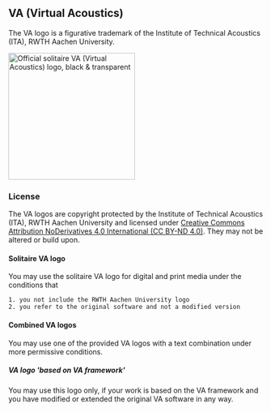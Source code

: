 ## VA (Virtual Acoustics)

The VA logo is a figurative trademark of the Institute of Technical Acoustics (ITA), RWTH Aachen University.

<img src="https://git.rwth-aachen.de/ita/VA/raw/e97d635c02a73653eae688ca4cd3dc8a2523dea1/logo/VA_logo_black_circle_white.png" width="250px" alt="Official solitaire VA (Virtual Acoustics) logo, black & transparent" />

### License

The VA logos are copyright protected by the Institute of Technical Acoustics (ITA), RWTH Aachen University and licensed under [Creative Commons Attribution NoDerivatives 4.0 International (CC BY-ND 4.0)](https://creativecommons.org/licenses/by-nd/4.0/legalcode). They may not be altered or build upon.


#### Solitaire VA logo

You may use the solitaire VA logo for digital and print media under the conditions that

	1. you not include the RWTH Aachen University logo
	2. you refer to the original software and not a modified version


#### Combined VA logos

You may use one of the provided VA logos with a text combination under more permissive conditions.


##### VA logo 'based on VA framework'

You may use this logo only, if your work is based on the VA framework and you have modified or extended the original VA software in any way.
